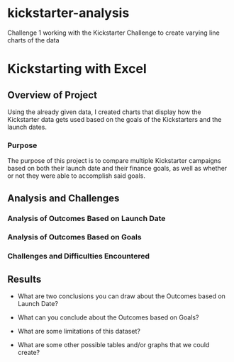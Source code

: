# kickstarter-analysis
Challenge 1 working with the Kickstarter Challenge to create varying line charts of the data
# Kickstarting with Excel

## Overview of Project
 Using the already given data, I created charts that display how the Kickstarter data gets used based on the goals of the Kickstarters and the launch dates.
### Purpose
The purpose of this project is to compare multiple Kickstarter campaigns based on both their launch date and their finance goals, as well as whether or not they were able to accomplish said goals.
## Analysis and Challenges

### Analysis of Outcomes Based on Launch Date

### Analysis of Outcomes Based on Goals

### Challenges and Difficulties Encountered

## Results

- What are two conclusions you can draw about the Outcomes based on Launch Date?

- What can you conclude about the Outcomes based on Goals?

- What are some limitations of this dataset?

- What are some other possible tables and/or graphs that we could create?
